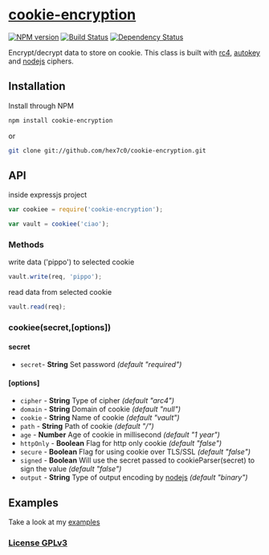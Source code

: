 # [cookie-encryption](http://supergiovane.tk/#/cookie-encryption)

[![NPM version](https://badge.fury.io/js/cookie-encryption.svg)](http://badge.fury.io/js/cookie-encryption)
[![Build Status](https://travis-ci.org/hex7c0/cookie-encryption.svg)](https://travis-ci.org/hex7c0/cookie-encryption)
[![Dependency Status](https://david-dm.org/hex7c0/cookie-encryption/status.svg)](https://david-dm.org/hex7c0/cookie-encryption)

Encrypt/decrypt data to store on cookie.
This class is built with [rc4](https://github.com/hex7c0/arc4), [autokey](https://github.com/hex7c0/autokey) and [nodejs](http://nodejs.org/api/crypto.html#crypto_crypto_getciphers) ciphers.

## Installation

Install through NPM

```bash
npm install cookie-encryption
```
or
```bash
git clone git://github.com/hex7c0/cookie-encryption.git
```

## API

inside expressjs project
```js
var cookiee = require('cookie-encryption');

var vault = cookiee('ciao');
```

### Methods

write data ('pippo') to selected cookie
```js
vault.write(req, 'pippo');
```

read data from selected cookie
```js
vault.read(req);
```

### cookiee(secret,[options])

#### secret

 - `secret`- **String** Set password *(default "required")*

#### [options]

 - `cipher` - **String** Type of cipher *(default "arc4")*
 - `domain` - **String** Domain of cookie *(default "null")*
 - `cookie` - **String** Name of cookie *(default "vault")*
 - `path` - **String** Path of cookie *(default "/")*
 - `age` - **Number** Age of cookie in millisecond *(default "1 year")*
 - `httpOnly` - **Boolean** Flag for http only cookie *(default "false")*
 - `secure` - **Boolean** Flag for using cookie over TLS/SSL *(default "false")*
 - `signed` - **Boolean** Will use the secret passed to cookieParser(secret) to sign the value *(default "false")*
 - `output` - **String** Type of output encoding by [nodejs](http://nodejs.org/api/buffer.html#apicontent) *(default "binary")*

## Examples

Take a look at my [examples](https://github.com/hex7c0/cookie-encryption/tree/master/examples)

### [License GPLv3](http://opensource.org/licenses/GPL-3.0)
